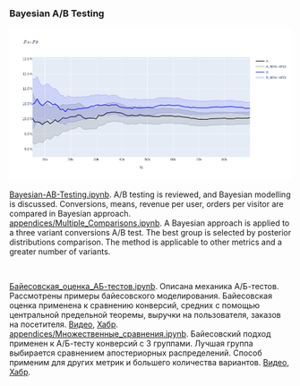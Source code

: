 ### Bayesian A/B Testing

<p align="center">
    <a href="https://github.com/andrewbrdk/Bayesian-AB-Testing/blob/main/Bayesian-AB-Testing.ipynb">
        <img src="./figs/BayesianABCover.png" width="800"/>
    </a>
</p>

[Bayesian-AB-Testing.ipynb](https://github.com/andrewbrdk/Bayesian-AB-Testing/blob/main/Bayesian-AB-Testing.ipynb). A/B testing is reviewed, and Bayesian modelling is discussed. Conversions, means, revenue per user, orders per visitor are compared in Bayesian approach.  
[appendices/Multiple_Comparisons.ipynb](https://github.com/andrewbrdk/Bayesian-AB-Testing/blob/main/appendices/Multiple_Comparisons.ipynb). A Bayesian approach is applied to a three variant conversions A/B test. The best group is selected by posterior distributions comparison. The method is applicable to other metrics and a greater number of variants.  

&nbsp;  

[Байесовская_оценка_АБ-тестов.ipynb](https://github.com/andrewbrdk/Bayesian-AB-Testing/blob/main/%D0%91%D0%B0%D0%B9%D0%B5%D1%81%D0%BE%D0%B2%D1%81%D0%BA%D0%B0%D1%8F_%D0%BE%D1%86%D0%B5%D0%BD%D0%BA%D0%B0_%D0%90%D0%91-%D1%82%D0%B5%D1%81%D1%82%D0%BE%D0%B2.ipynb). Описана механика А/Б-тестов. Рассмотрены примеры байесовского моделирования. Байесовская оценка применена к сравнению конверсий, средних с помощью центральной предельной теоремы, выручки на пользователя, заказов на посетителя. [Видео](https://www.youtube.com/playlist?list=PLqgtGAeapsOPpV0FqeXEpWosHBW8ZebYl), [Хабр](https://habr.com/ru/articles/885936/).  
[appendices/Множественные_сравнения.ipynb](https://github.com/andrewbrdk/Bayesian-AB-Testing/blob/main/appendices/Множественные_сравнения.ipynb). Байесовский подход применен к А/Б-тесту конверсий с 3 группами. Лучшая группа выбирается сравнением апостериорных распределений. Способ применим для других метрик и большего количества вариантов. [Видео](https://youtu.be/nfCoDUHrJeQ), [Хабр](https://habr.com/ru/articles/903820/).  
